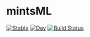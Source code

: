# mintsML

[![Stable](https://img.shields.io/badge/docs-stable-blue.svg)](https://john-waczak.github.io/mintsML.jl/stable)
[![Dev](https://img.shields.io/badge/docs-dev-blue.svg)](https://john-waczak.github.io/mintsML.jl/dev)
[![Build Status](https://github.com/john-waczak/mintsML.jl/actions/workflows/CI.yml/badge.svg?branch=main)](https://github.com/john-waczak/mintsML.jl/actions/workflows/CI.yml?query=branch%3Amain)
